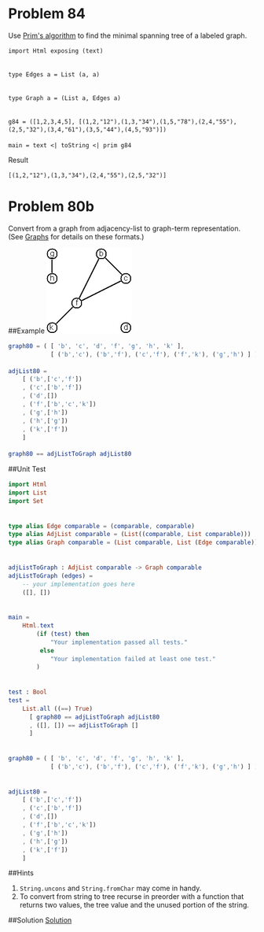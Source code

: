 # Problem 84

Use [Prim's algorithm](http://www.tutorialspoint.com/data_structures_algorithms/prims_spanning_tree_algorithm.htm) to find the minimal spanning tree of a labeled graph. 


```
import Html exposing (text)


type Edges a = List (a, a)


type Graph a = (List a, Edges a)


g84 = ([1,2,3,4,5], [(1,2,"12"),(1,3,"34"),(1,5,"78"),(2,4,"55"),(2,5,"32"),(3,4,"61"),(3,5,"44"),(4,5,"93")])

main = text <| toString <| prim g84 
```

Result
```
[(1,2,"12"),(1,3,"34"),(2,4,"55"),(2,5,"32")]
```
# Problem 80b

Convert from a graph from adjacency-list to graph-term representation. (See [Graphs](../graphs.md) for details on these formats.)

##Example
![](../i/graph1.gif)

```elm
graph80 = ( [ 'b', 'c', 'd', 'f', 'g', 'h', 'k' ],
            [ ('b','c'), ('b','f'), ('c','f'), ('f','k'), ('g','h') ] )

adjList80 = 
    [ ('b',['c','f'])
    , ('c',['b','f']) 
    , ('d',[])
    , ('f',['b','c','k']) 
    , ('g',['h'])
    , ('h',['g'])
    , ('k',['f'])
    ]

graph80 == adjListToGraph adjList80

```
##Unit Test
```elm
import Html
import List
import Set


type alias Edge comparable = (comparable, comparable)
type alias AdjList comparable = (List((comparable, List comparable)))
type alias Graph comparable = (List comparable, List (Edge comparable))


adjListToGraph : AdjList comparable -> Graph comparable
adjListToGraph (edges) = 
    -- your implementation goes here
    ([], [])


main =
    Html.text
        (if (test) then
            "Your implementation passed all tests."
         else
            "Your implementation failed at least one test."
        )


test : Bool
test =
    List.all ((==) True)
      [ graph80 == adjListToGraph adjList80
      , ([], []) == adjListToGraph []
      ]


graph80 = ( [ 'b', 'c', 'd', 'f', 'g', 'h', 'k' ],
            [ ('b','c'), ('b','f'), ('c','f'), ('f','k'), ('g','h') ] )


adjList80 = 
    [ ('b',['c','f'])
    , ('c',['b','f']) 
    , ('d',[])
    , ('f',['b','c','k']) 
    , ('g',['h'])
    , ('h',['g'])
    , ('k',['f'])
    ]

```

##Hints
1. ```String.uncons``` and ```String.fromChar``` may come in handy.
2. To convert from string to tree recurse in preorder with a function that returns two values, the tree value and the unused portion of the string. 


##Solution
[Solution](../s/s80b.md)